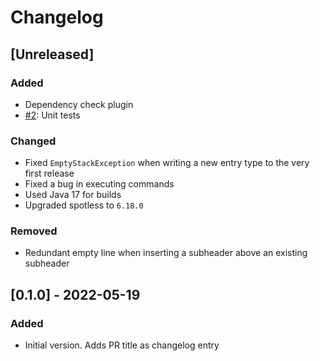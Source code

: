 # Changelog

## [Unreleased]
### Added
- Dependency check plugin
- [#2](https://github.com/devatherock/changelog-updater/issues/2): Unit tests

### Changed
- Fixed `EmptyStackException` when writing a new entry type to the very first release
- Fixed a bug in executing commands
- Used Java 17 for builds
- Upgraded spotless to `6.18.0`

### Removed
- Redundant empty line when inserting a subheader above an existing subheader

## [0.1.0] - 2022-05-19
### Added
- Initial version. Adds PR title as changelog entry